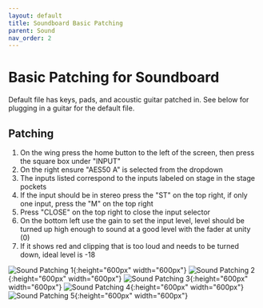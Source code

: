 ```yaml
---
layout: default
title: Soundboard Basic Patching
parent: Sound
nav_order: 2
---
```


# Basic Patching for Soundboard

Default file has keys, pads, and acoustic guitar patched in. See below for plugging in a guitar for the default file.

## Patching

1. On the wing press the home button to the left of the screen, then press the square box under "INPUT"
1. On the right ensure "AES50 A" is selected from the dropdown
1. The inputs listed correspond to the inputs labeled on stage in the stage pockets
1. If the input should be in stereo press the "ST" on the top right, if only one input, press the "M" on the top right
1. Press "CLOSE" on the top right to close the input selector
1. On the bottom left use the gain to set the input level, level should be turned up high enough to sound at a good level with the fader at unity (0)
  1. If it shows red and clipping that is too loud and needs to be turned down, ideal level is -18

![Sound Patching 1](../assets/images/sound/patching-step-1.png){:height="600px" width="600px"}
![Sound Patching 2](../assets/images/sound/patching-step-2.png){:height="600px" width="600px"}
![Sound Patching 3](../assets/images/sound/patching-step-3.png){:height="600px" width="600px"}
![Sound Patching 4](../assets/images/sound/patching-step-4.png){:height="600px" width="600px"}
![Sound Patching 5](../assets/images/sound/patching-step-5.png){:height="600px" width="600px"}

